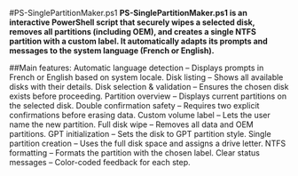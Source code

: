 #PS-SinglePartitionMaker.ps1
**PS-SinglePartitionMaker.ps1 is an interactive PowerShell script that securely wipes a selected disk, removes all partitions (including OEM), and creates a single NTFS partition with a custom label. It automatically adapts its prompts and messages to the system language (French or English).**

##Main features:
Automatic language detection – Displays prompts in French or English based on system locale.
Disk listing – Shows all available disks with their details.
Disk selection & validation – Ensures the chosen disk exists before proceeding.
Partition overview – Displays current partitions on the selected disk.
Double confirmation safety – Requires two explicit confirmations before erasing data.
Custom volume label – Lets the user name the new partition.
Full disk wipe – Removes all data and OEM partitions.
GPT initialization – Sets the disk to GPT partition style.
Single partition creation – Uses the full disk space and assigns a drive letter.
NTFS formatting – Formats the partition with the chosen label.
Clear status messages – Color-coded feedback for each step.

